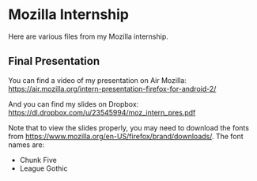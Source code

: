 Mozilla Internship
==================

Here are various files from my Mozilla internship.

Final Presentation
------------------

You can find a video of my presentation on Air Mozilla:
https://air.mozilla.org/intern-presentation-firefox-for-android-2/

And you can find my slides on Dropbox:
https://dl.dropbox.com/u/23545994/moz_intern_pres.pdf

Note that to view the slides properly, you may need to download the fonts from
https://www.mozilla.org/en-US/firefox/brand/downloads/. The font names are:
* Chunk Five
* League Gothic
